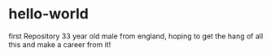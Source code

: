 # hello-world
first Repository
33 year old male from england, hoping to get the hang of all this and make a career from it!
